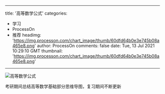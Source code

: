 
---
title: '高等数学公式'
categories: 
 - 学习
 - ProcessOn
 - 推荐
headimg: 'https://img.processon.com/chart_image/thumb/60dfd64b0e3e745b08a465e8.png'
author: ProcessOn
comments: false
date: Tue, 13 Jul 2021 10:29:10 GMT
thumbnail: 'https://img.processon.com/chart_image/thumb/60dfd64b0e3e745b08a465e8.png'
---

<div>   
<img class="thumb" alt="高等数学公式" src="https://img.processon.com/chart_image/thumb/60dfd64b0e3e745b08a465e8.png" referrerpolicy="no-referrer">
<p>考研期间总结高等数学基础部分思维导图，复习期间不断更新</p>  
</div>
            